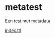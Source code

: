 # metatest

Een test met metadata

<link rel="alternate" href="index.ttl" type="text/turtle" />

<a rel="alternate" href="index.ttl" type="text/turtle">index.ttl</a>

